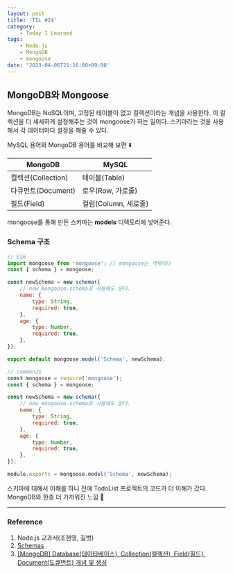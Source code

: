 ```yaml
---
layout: post
title: 'TIL #24'
category:
    - Today I Learned
tags:
    - Node.js
    - MongoDB
    - mongoose
date: '2023-04-06T21:16:00+09:00'
---
```


## MongoDB와 Mongoose

MongoDB는 NoSQL이며, 고정된 테이블이 없고 컬렉션이라는 개념을 사용한다. 이 컬렉션을 더 세세하게 설정해주는 것이 mongoose가 하는 일이다. 스키마라는 것을 사용해서 각 데이터마다 설정을 해줄 수 있다.

MySQL 용어와 MongoDB 용어를 비교해 보면 ⬇️

| MongoDB            | MySQL                |
| ------------------ | -------------------- |
| 컬렉션(Collection) | 테이블(Table)        |
| 다큐먼트(Document) | 로우(Row, 가로줄)    |
| 필드(Field)        | 컬럼(Column, 세로줄) |

mongoose를 통해 만든 스키마는 **models** 디렉토리에 넣어준다.

### Schema 구조

```js
// ES6
import mongoose from 'mongoose'; // mongoose는 객체이다
const { schema } = mongoose;

const newSchema = new schema({
    // new mongoose.schema로 사용해도 된다.
    name: {
        type: String,
        required: true,
    },
    age: {
        type: Number,
        required: true,
    },
});

export default mongoose.model('Schema', newSchema);
```

```js
// commonJS
const mongoose = require('mongoose');
const { schema } = mongoose;

const newSchema = new schema({
    // new mongoose.schema로 사용해도 된다.
    name: {
        type: String,
        required: true,
    },
    age: {
        type: Number,
        required: true,
    },
});

module.exports = mongoose.model('Schema', newSchema);
```

스키마에 대해서 이해를 하니 전에 TodoList 프로젝트의 코드가 더 이해가 갔다. MongoDB와 한층 더 가까워진 느낌 🤔

---

### Reference

1. Node.js 교과서(조현영, 길벗)
2. [Schemas](https://mongoosejs.com/docs/guide.html)
3. [[MongoDB] Database(데이타베이스), Collection(컬렉션), Field(필드), Document(도큐먼트) 개념 및 생성](https://progdev.tistory.com/29#:~:text=MySQL%EA%B3%BC%20%EA%B0%99%EC%9D%80%20RDB%EB%A5%BC%20%EC%82%AC%EC%9A%A9%ED%95%B4%EB%B3%B8%20%EA%B0%9C%EB%B0%9C%EC%9E%90%EB%9D%BC%EB%A9%B4%20%2C)
